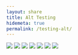 ```yaml
---
layout: share
title: Alt Testing
hidemeta: true
permalink: /testing-alt/
---
```


![](../images/zalt-01.jpg)
![](../images/zalt-02.jpg)
![](../images/zalt-03.jpg)
![](../images/zalt-03.jpg)
![](../images/zalt-03.jpg)
![](../images/zalt-03.jpg)
![](../images/zalt-04.jpg)